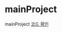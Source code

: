 # mainProject
mainProject 
[코드 확인](https://github.com/tjdtls690/mainProject/blob/dev/src/main/java/project/spring/web/login/LoginController.java#L64)
